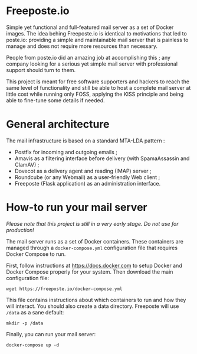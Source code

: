 Freeposte.io
============

Simple yet functional and full-featured mail server as a set of Docker images.
The idea behing Freeposte.io is identical to motivations that led to poste.io:
providing a simple and maintainable mail server that is painless to manage and
does not require more resources than necessary.

People from poste.io did an amazing job at accomplishing this ; any company
looking for a serious yet simple mail server with professional support should
turn to them.

This project is meant for free software supporters and hackers to reach the
same level of functionality and still be able to host a complete mail server
at little cost while running only FOSS, applying the KISS principle and being
able to fine-tune some details if needed.

General architecture
====================

The mail infrastructure is based on a standard MTA-LDA pattern :

 * Postfix for incoming and outgoing emails ;
 * Amavis as a filtering interface before delivery (with SpamaAssassin and ClamAV) ;
 * Dovecot as a delivery agent and reading (IMAP) server ;
 * Roundcube (or any Webmail) as a user-friendly Web client ;
 * Freeposte (Flask application) as an administration interface.

How-to run your mail server
===========================

*Please note that this project is still in a very early stage. Do not use for
production!*

The mail server runs as a set of Docker containers. These containers are managed
through a ``docker-compose.yml`` configuration file that requires Docker Compose
to run.

First, follow instructions at https://docs.docker.com to setup Docker and Docker
Compose properly for your system. Then download the main configuration file:

```
wget https://freeposte.io/docker-compose.yml
```

This file contains instructions about which containers to run and how they will
interact. You should also create a data directory. Freeposte will use ``/data``
as a sane default:

```
mkdir -p /data
```

Finally, you can run your mail server:

```
docker-compose up -d
```


